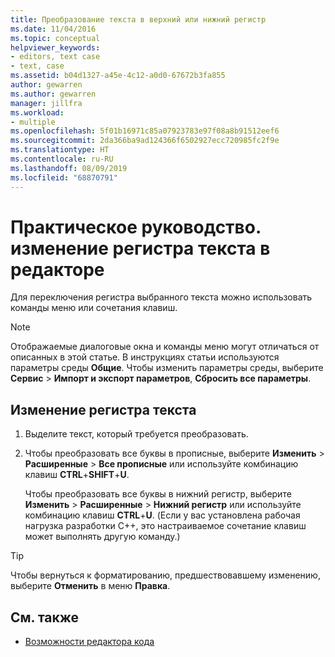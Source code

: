 ```yaml
---
title: Преобразование текста в верхний или нижний регистр
ms.date: 11/04/2016
ms.topic: conceptual
helpviewer_keywords:
- editors, text case
- text, case
ms.assetid: b04d1327-a45e-4c12-a0d0-67672b3fa855
author: gewarren
ms.author: gewarren
manager: jillfra
ms.workload:
- multiple
ms.openlocfilehash: 5f01b16971c85a07923783e97f08a8b91512eef6
ms.sourcegitcommit: 2da366ba9ad124366f6502927ecc720985fc2f9e
ms.translationtype: HT
ms.contentlocale: ru-RU
ms.lasthandoff: 08/09/2019
ms.locfileid: "68870791"
---
```

# <a name="how-to-change-text-case-in-the-editor"></a>Практическое руководство. изменение регистра текста в редакторе

Для переключения регистра выбранного текста можно использовать команды меню или сочетания клавиш.

> [!NOTE]
> Отображаемые диалоговые окна и команды меню могут отличаться от описанных в этой статье. В инструкциях статьи используются параметры среды **Общие**. Чтобы изменить параметры среды, выберите **Сервис** > **Импорт и экспорт параметров**, **Сбросить все параметры**.

## <a name="to-change-text-case"></a>Изменение регистра текста

1. Выделите текст, который требуется преобразовать.

2. Чтобы преобразовать все буквы в прописные, выберите **Изменить** > **Расширенные** > **Все прописные** или используйте комбинацию клавиш **CTRL**+**SHIFT**+**U**.

   Чтобы преобразовать все буквы в нижний регистр, выберите **Изменить** > **Расширенные** > **Нижний регистр** или используйте комбинацию клавиш **CTRL**+**U**. (Если у вас установлена рабочая нагрузка разработки C++, это настраиваемое сочетание клавиш может выполнять другую команду.)

> [!TIP]
> Чтобы вернуться к форматированию, предшествовавшему изменению, выберите **Отменить** в меню **Правка**.

## <a name="see-also"></a>См. также

- [Возможности редактора кода](../ide/writing-code-in-the-code-and-text-editor.md)
